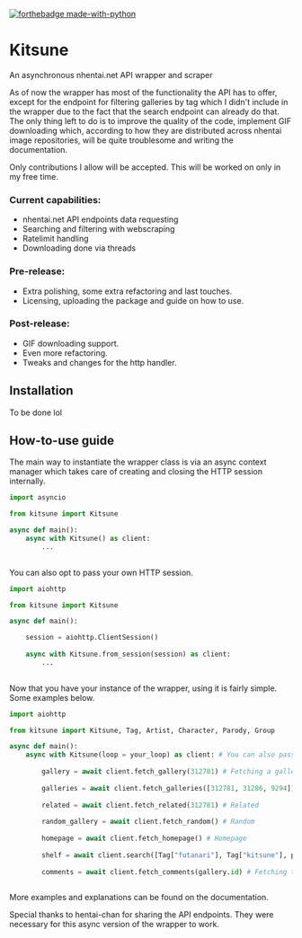[![forthebadge made-with-python](http://ForTheBadge.com/images/badges/made-with-python.svg)](https://www.python.org/)
# Kitsune

An asynchronous nhentai.net API wrapper and scraper

As of now the wrapper has most of the functionality the API has to offer, except for the endpoint for filtering galleries by tag which I didn't include in the wrapper due to the fact that the search endpoint can already do that. The only thing left to do is to improve the quality of the code, implement GIF downloading which, according to how they are distributed across nhentai image repositories, will be quite troublesome and writing the documentation. 

Only contributions I allow will be accepted. This will be worked on only in my free time. 

### Current capabilities: 

- nhentai.net API endpoints data requesting 
- Searching and filtering with webscraping
- Ratelimit handling
- Downloading done via threads

### Pre-release: 

- Extra polishing, some extra refactoring and last touches.
- Licensing, uploading the package and guide on how to use.

### Post-release: 
- GIF downloading support.
- Even more refactoring. 
- Tweaks and changes for the http handler.

## Installation

To be done lol

## How-to-use guide

The main way to instantiate the wrapper class is via an async context manager which takes care of creating and closing the HTTP session internally.

```py
import asyncio

from kitsune import Kitsune

async def main():
    async with Kitsune() as client: 
        ...
    
```

You can also opt to pass your own HTTP session.

```py
import aiohttp

from kitsune import Kitsune

async def main():

    session = aiohttp.ClientSession()
    
    async with Kitsune.from_session(session) as client: 
        ...
   
```

Now that you have your instance of the wrapper, using it is fairly simple. Some examples below.

```py
import aiohttp

from kitsune import Kitsune, Tag, Artist, Character, Parody, Group 

async def main():
    async with Kitsune(loop = your_loop) as client: # You can also pass your own loop, which will handle the ratelimits  
        
        gallery = await client.fetch_gallery(312781) # Fetching a gallery/doujinshi
        
        galleries = await client.fetch_galleries([312781, 31286, 9294]) # Multiple
        
        related = await client.fetch_related(312781) # Related
        
        random_gallery = await client.fetch_random() # Random
        
        homepage = await client.fetch_homepage() # Homepage
        
        shelf = await client.search([Tag["futanari"], Tag["kitsune"], pages = [1, 10], popularity = Popularity.ALL_TIME) # Searching based on query or filter
        
        comments = await client.fetch_comments(gallery.id) # Fetching the comments from a doujin
   
```
More examples and explanations can be found on the documentation. 

Special thanks to hentai-chan for sharing the API endpoints. They were necessary for this async version of the wrapper to work.
